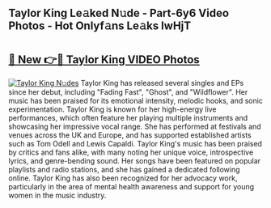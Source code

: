 ## Taylor King Le𝚊ked N𝚞de - Part-6y6 Video Photos - Hot Onlyf𝚊ns Le𝚊ks lwHjT

# <h2><a href="http://ac11216.deff.icu/?id=Taylor+King">🔗 New 👉🔴 Taylor King VIDEO Photos</a></h2>

[![Taylor King N𝚞des](https://i.imgur.com/rIISA9y.gif)](http://ac11216.deff.icu/?id=Taylor+King)
Taylor King has released several singles and EPs since her debut, including "Fading Fast", "Ghost", and "Wildflower". Her music has been praised for its emotional intensity, melodic hooks, and sonic experimentation. Taylor King is known for her high-energy live performances, which often feature her playing multiple instruments and showcasing her impressive vocal range. She has performed at festivals and venues across the UK and Europe, and has supported established artists such as Tom Odell and Lewis Capaldi. Taylor King's music has been praised by critics and fans alike, with many noting her unique voice, introspective lyrics, and genre-bending sound. Her songs have been featured on popular playlists and radio stations, and she has gained a dedicated following online. Taylor King has also been recognized for her advocacy work, particularly in the area of mental health awareness and support for young women in the music industry.
